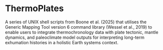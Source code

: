 # ThermoPlates
A series of UNIX shell scripts from Boone et al. (2025) that utilises the Generic Mapping Tool version 6 command library (Wessel et al., 2019) to enable users to integrate thermochronology data with plate tectonic, mantle dynamics, and paleoclimate model outputs for interpreting long-term exhumation histories in a holistic Earth systems context.
